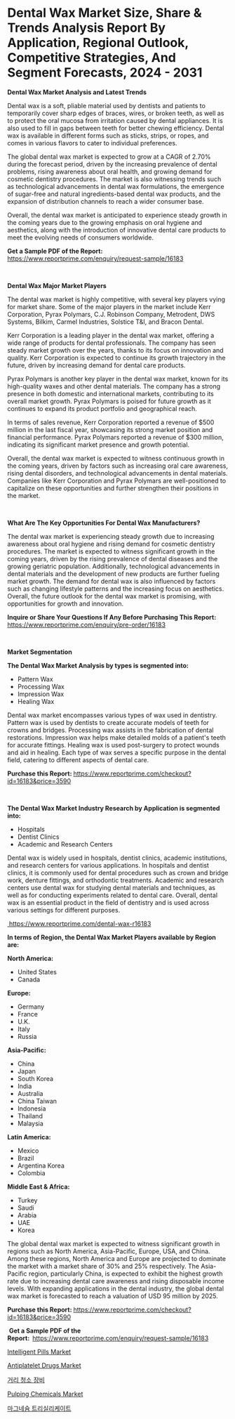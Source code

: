 <p><h1>Dental Wax Market Size, Share & Trends Analysis Report By Application, Regional Outlook, Competitive Strategies, And Segment Forecasts, 2024 - 2031</h1></p><p><strong>Dental Wax Market Analysis and Latest Trends</strong></p>
<p><p>Dental wax is a soft, pliable material used by dentists and patients to temporarily cover sharp edges of braces, wires, or broken teeth, as well as to protect the oral mucosa from irritation caused by dental appliances. It is also used to fill in gaps between teeth for better chewing efficiency. Dental wax is available in different forms such as sticks, strips, or ropes, and comes in various flavors to cater to individual preferences.</p><p>The global dental wax market is expected to grow at a CAGR of 2.70% during the forecast period, driven by the increasing prevalence of dental problems, rising awareness about oral health, and growing demand for cosmetic dentistry procedures. The market is also witnessing trends such as technological advancements in dental wax formulations, the emergence of sugar-free and natural ingredients-based dental wax products, and the expansion of distribution channels to reach a wider consumer base.</p><p>Overall, the dental wax market is anticipated to experience steady growth in the coming years due to the growing emphasis on oral hygiene and aesthetics, along with the introduction of innovative dental care products to meet the evolving needs of consumers worldwide.</p></p>
<p><strong>Get a Sample PDF of the Report:&nbsp;</strong> <a href="https://www.reportprime.com/enquiry/request-sample/16183">https://www.reportprime.com/enquiry/request-sample/16183</a></p>
<p>&nbsp;</p>
<p><strong>Dental Wax Major Market Players</strong></p>
<p><p>The dental wax market is highly competitive, with several key players vying for market share. Some of the major players in the market include Kerr Corporation, Pyrax Polymars, C.J. Robinson Company, Metrodent, DWS Systems, Bilkim, Carmel Industries, Solstice T&I, and Bracon Dental.</p><p>Kerr Corporation is a leading player in the dental wax market, offering a wide range of products for dental professionals. The company has seen steady market growth over the years, thanks to its focus on innovation and quality. Kerr Corporation is expected to continue its growth trajectory in the future, driven by increasing demand for dental care products.</p><p>Pyrax Polymars is another key player in the dental wax market, known for its high-quality waxes and other dental materials. The company has a strong presence in both domestic and international markets, contributing to its overall market growth. Pyrax Polymars is poised for future growth as it continues to expand its product portfolio and geographical reach.</p><p>In terms of sales revenue, Kerr Corporation reported a revenue of $500 million in the last fiscal year, showcasing its strong market position and financial performance. Pyrax Polymars reported a revenue of $300 million, indicating its significant market presence and growth potential.</p><p>Overall, the dental wax market is expected to witness continuous growth in the coming years, driven by factors such as increasing oral care awareness, rising dental disorders, and technological advancements in dental materials. Companies like Kerr Corporation and Pyrax Polymars are well-positioned to capitalize on these opportunities and further strengthen their positions in the market.</p></p>
<p>&nbsp;</p>
<p><strong>What Are The Key Opportunities For Dental Wax Manufacturers?</strong></p>
<p><p>The dental wax market is experiencing steady growth due to increasing awareness about oral hygiene and rising demand for cosmetic dentistry procedures. The market is expected to witness significant growth in the coming years, driven by the rising prevalence of dental diseases and the growing geriatric population. Additionally, technological advancements in dental materials and the development of new products are further fueling market growth. The demand for dental wax is also influenced by factors such as changing lifestyle patterns and the increasing focus on aesthetics. Overall, the future outlook for the dental wax market is promising, with opportunities for growth and innovation.</p></p>
<p><strong>Inquire or Share Your Questions If Any Before Purchasing This Report:</strong> <a href="https://www.reportprime.com/enquiry/pre-order/16183">https://www.reportprime.com/enquiry/pre-order/16183</a></p>
<p>&nbsp;</p>
<p><strong>Market Segmentation</strong></p>
<p><strong>The Dental Wax Market Analysis by types is segmented into:</strong></p>
<p><ul><li>Pattern Wax</li><li>Processing Wax</li><li>Impression Wax</li><li>Healing Wax</li></ul></p>
<p><p>Dental wax market encompasses various types of wax used in dentistry. Pattern wax is used by dentists to create accurate models of teeth for crowns and bridges. Processing wax assists in the fabrication of dental restorations. Impression wax helps make detailed molds of a patient's teeth for accurate fittings. Healing wax is used post-surgery to protect wounds and aid in healing. Each type of wax serves a specific purpose in the dental field, catering to different aspects of dental care.</p></p>
<p><strong>Purchase this Report:&nbsp;</strong><a href="https://www.reportprime.com/checkout?id=16183&price=3590">https://www.reportprime.com/checkout?id=16183&price=3590</a></p>
<p>&nbsp;</p>
<p><strong>The Dental Wax Market Industry Research by Application is segmented into:</strong></p>
<p><ul><li>Hospitals</li><li>Dentist Clinics</li><li>Academic and Research Centers</li></ul></p>
<p><p>Dental wax is widely used in hospitals, dentist clinics, academic institutions, and research centers for various applications. In hospitals and dentist clinics, it is commonly used for dental procedures such as crown and bridge work, denture fittings, and orthodontic treatments. Academic and research centers use dental wax for studying dental materials and techniques, as well as for conducting experiments related to dental care. Overall, dental wax is an essential product in the field of dentistry and is used across various settings for different purposes.</p></p>
<p><a href="https://www.reportprime.com/dental-wax-r16183">&nbsp;https://www.reportprime.com/dental-wax-r16183</a></p>
<p><strong>In terms of Region, the Dental Wax Market Players available by Region are:</strong></p>
<p>
    <p> <strong> North America: </strong>
        <ul>
            <li>United States</li>
            <li>Canada</li>
        </ul>
        </p> 
    <p> <strong> Europe: </strong>
        <ul>
            <li>Germany</li>
            <li>France</li>
            <li>U.K.</li>
            <li>Italy</li>
            <li>Russia</li>
        </ul>
        </p> 
    <p> <strong> Asia-Pacific: </strong>
        <ul>
            <li>China</li>
            <li>Japan</li>
            <li>South Korea</li>
            <li>India</li>
            <li>Australia</li>
            <li>China Taiwan</li>
            <li>Indonesia</li>
            <li>Thailand</li>
            <li>Malaysia</li>
        </ul>
        </p> 
    <p> <strong> Latin America: </strong>
        <ul>
            <li>Mexico</li>
            <li>Brazil</li>
            <li>Argentina Korea</li>
            <li>Colombia</li>
        </ul>
        </p> 
    <p> <strong> Middle East & Africa: </strong>
        <ul>
            <li>Turkey</li>
            <li>Saudi</li>
            <li>Arabia</li>
            <li>UAE</li>
            <li>Korea</li>
        </ul>
    </p>
    </p>
<p><p>The global dental wax market is expected to witness significant growth in regions such as North America, Asia-Pacific, Europe, USA, and China. Among these regions, North America and Europe are projected to dominate the market with a market share of 30% and 25% respectively. The Asia-Pacific region, particularly China, is expected to exhibit the highest growth rate due to increasing dental care awareness and rising disposable income levels. With expanding applications in the dental industry, the global dental wax market is forecasted to reach a valuation of USD 95 million by 2025.</p></p>
<p><strong>Purchase this Report: </strong><a href="https://www.reportprime.com/checkout?id=16183&price=3590">https://www.reportprime.com/checkout?id=16183&price=3590</a></p>
<p>&nbsp;<strong>Get a Sample PDF of the Report:&nbsp;&nbsp;</strong><a href="https://www.reportprime.com/enquiry/request-sample/16183">https://www.reportprime.com/enquiry/request-sample/16183</a></p>
<p><strong></strong></p>
<p><p><a href="https://github.com/shotows/Market-Research-Report-List-2/blob/main/intelligent-pills-market.md">Intelligent Pills Market</a></p><p><a href="https://github.com/beatblasta/Market-Research-Report-List-2/blob/main/antiplatelet-drugs-market.md">Antiplatelet Drugs Market</a></p><p><a href="https://github.com/Penelolack456456/Market-Research-Report-List-1/blob/main/747496524180.md">거리 청소 장비</a></p><p><a href="https://issuu.com/reportprime-2/docs/pulping-chemicals-market-size-2030.pptx">Pulping Chemicals Market</a></p><p><a href="https://github.com/vsr06p4p49/Market-Research-Report-List-1/blob/main/404373524179.md">마그네슘 트리실리케이트</a></p></p>